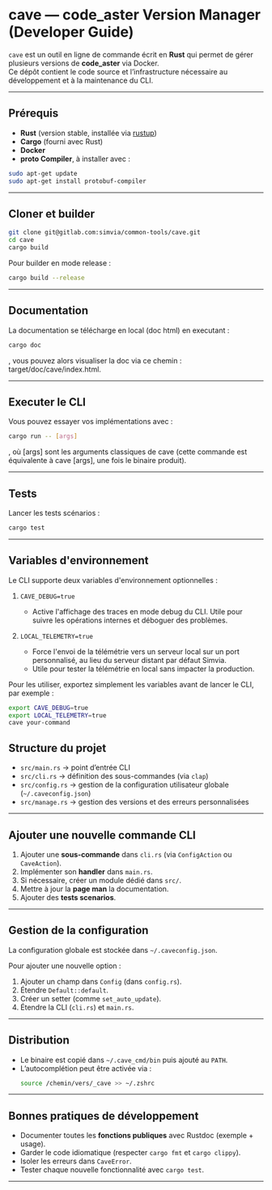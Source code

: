 # cave — code_aster Version Manager (Developer Guide)

`cave` est un outil en ligne de commande écrit en **Rust** qui permet de gérer plusieurs versions de **code_aster** via Docker.  
Ce dépôt contient le code source et l’infrastructure nécessaire au développement et à la maintenance du CLI.

---

## Prérequis

- **Rust** (version stable, installée via [rustup](https://rustup.rs/))  
- **Cargo** (fourni avec Rust)  
- **Docker** 
- **proto Compiler**, à installer avec : 

```bash 
sudo apt-get update
sudo apt-get install protobuf-compiler
```

---

## Cloner et builder

```bash
git clone git@gitlab.com:simvia/common-tools/cave.git
cd cave
cargo build
```

Pour builder en mode release :
```bash
cargo build --release
```

---

## Documentation

La documentation se télécharge en local (doc html) en executant :
```bash
cargo doc
```
, vous pouvez alors visualiser la doc via ce chemin : target/doc/cave/index.html. 

---

## Executer le CLI 

Vous pouvez essayer vos implémentations avec : 
```bash
cargo run -- [args]
```
, où [args] sont les arguments classiques de cave (cette commande est équivalente à cave [args], une fois le binaire produit).

---

## Tests

Lancer les tests scénarios :
```bash
cargo test
```

---

## Variables d'environnement

Le CLI supporte deux variables d'environnement optionnelles :

1. `CAVE_DEBUG=true`  
   - Active l'affichage des traces en mode debug du CLI. Utile pour suivre les opérations internes et déboguer des problèmes.

2. `LOCAL_TELEMETRY=true`  
   - Force l'envoi de la télémétrie vers un serveur local sur un port personnalisé, au lieu du serveur distant par défaut Simvia.  
   - Utile pour tester la télémétrie en local sans impacter la production.

Pour les utiliser, exportez simplement les variables avant de lancer le CLI, par exemple :

```bash
export CAVE_DEBUG=true
export LOCAL_TELEMETRY=true
cave your-command
```

## Structure du projet

- `src/main.rs` → point d’entrée CLI  
- `src/cli.rs` → définition des sous-commandes (via `clap`)  
- `src/config.rs` → gestion de la configuration utilisateur globale (`~/.caveconfig.json`)  
- `src/manage.rs` → gestion des versions et des erreurs personnalisées   

---

## Ajouter une nouvelle commande CLI

1. Ajouter une **sous-commande** dans `cli.rs` (via `ConfigAction` ou `CaveAction`).  
2. Implémenter son **handler** dans `main.rs`.  
3. Si nécessaire, créer un module dédié dans `src/`.  
4. Mettre à jour la **page man**  la documentation.  
5. Ajouter des **tests scenarios**.

---

## Gestion de la configuration

La configuration globale est stockée dans `~/.caveconfig.json`.  

Pour ajouter une nouvelle option :
1. Ajouter un champ dans `Config` (dans `config.rs`).  
2. Étendre `Default::default`.  
3. Créer un setter (comme `set_auto_update`).  
4. Étendre la CLI (`cli.rs`) et `main.rs`.  

---

## Distribution

- Le binaire est copié dans `~/.cave_cmd/bin` puis ajouté au `PATH`.  
- L’autocomplétion peut être activée via :
  ```bash
  source /chemin/vers/_cave >> ~/.zshrc
  ```

---

## Bonnes pratiques de développement

- Documenter toutes les **fonctions publiques** avec Rustdoc (exemple + usage).  
- Garder le code idiomatique (respecter `cargo fmt` et `cargo clippy`).  
- Isoler les erreurs dans `CaveError`.  
- Tester chaque nouvelle fonctionnalité avec `cargo test`.  

---

